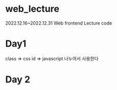 # web_lecture

2022.12.16~2022.12.31 Web frontend Lecture code

# Day1

class => css
id => javascript
나누어서 사용한다

# Day 2

